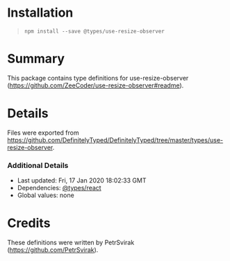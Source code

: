# Installation
> `npm install --save @types/use-resize-observer`

# Summary
This package contains type definitions for use-resize-observer (https://github.com/ZeeCoder/use-resize-observer#readme).

# Details
Files were exported from https://github.com/DefinitelyTyped/DefinitelyTyped/tree/master/types/use-resize-observer.

### Additional Details
 * Last updated: Fri, 17 Jan 2020 18:02:33 GMT
 * Dependencies: [@types/react](https://npmjs.com/package/@types/react)
 * Global values: none

# Credits
These definitions were written by PetrSvirak (https://github.com/PetrSvirak).

